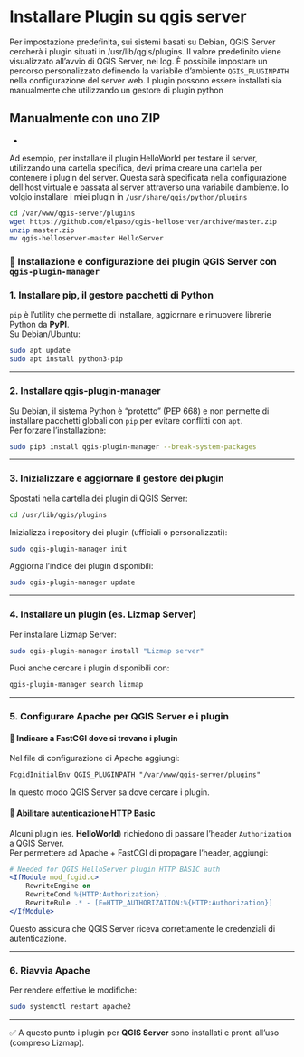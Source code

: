 # Installare Plugin su qgis server
Per impostazione predefinita, sui sistemi basati su Debian, QGIS Server cercherà i plugin situati in /usr/lib/qgis/plugins. Il valore predefinito viene visualizzato all’avvio di QGIS Server, nei log. È possibile impostare un percorso personalizzato definendo la variabile d’ambiente ```QGIS_PLUGINPATH``` nella configurazione del server web.
I plugin possono essere installati sia manualmente che utilizzando un gestore di plugin python

## Manualmente con uno ZIP
-
Ad esempio, per installare il plugin HelloWorld per testare il server, utilizzando una cartella specifica, devi prima creare una cartella per contenere i plugin del server.
Questa sarà specificata nella configurazione dell’host virtuale e passata al server attraverso una variabile d’ambiente.
Io volgio installare i miei plugin in ```/usr/share/qgis/python/plugins```
```bash
cd /var/www/qgis-server/plugins
wget https://github.com/elpaso/qgis-helloserver/archive/master.zip
unzip master.zip
mv qgis-helloserver-master HelloServer
```

### 🔧 Installazione e configurazione dei plugin QGIS Server con `qgis-plugin-manager`

### 1. Installare **pip**, il gestore pacchetti di Python  
`pip` è l’utility che permette di installare, aggiornare e rimuovere librerie Python da **PyPI**.  
Su Debian/Ubuntu:  
```bash
sudo apt update
sudo apt install python3-pip
```

---

### 2. Installare **qgis-plugin-manager**  
Su Debian, il sistema Python è “protetto” (PEP 668) e non permette di installare pacchetti globali con `pip` per evitare conflitti con `apt`.  
Per forzare l’installazione:  
```bash
sudo pip3 install qgis-plugin-manager --break-system-packages
```

---

### 3. Inizializzare e aggiornare il gestore dei plugin  
Spostati nella cartella dei plugin di QGIS Server:  
```bash
cd /usr/lib/qgis/plugins
```

Inizializza i repository dei plugin (ufficiali o personalizzati):  
```bash
sudo qgis-plugin-manager init
```

Aggiorna l’indice dei plugin disponibili:  
```bash
sudo qgis-plugin-manager update
```

---

### 4. Installare un plugin (es. Lizmap Server)  
Per installare Lizmap Server:  
```bash
sudo qgis-plugin-manager install "Lizmap server"
```

Puoi anche cercare i plugin disponibili con:  
```bash
qgis-plugin-manager search lizmap
```

---

### 5. Configurare Apache per QGIS Server e i plugin  

#### 🔹 Indicare a FastCGI dove si trovano i plugin  
Nel file di configurazione di Apache aggiungi:  
```apache
FcgidInitialEnv QGIS_PLUGINPATH "/var/www/qgis-server/plugins"
```

In questo modo QGIS Server sa dove cercare i plugin.  

#### 🔹 Abilitare autenticazione HTTP Basic  
Alcuni plugin (es. **HelloWorld**) richiedono di passare l’header `Authorization` a QGIS Server.  
Per permettere ad Apache + FastCGI di propagare l’header, aggiungi:  

```apache
# Needed for QGIS HelloServer plugin HTTP BASIC auth
<IfModule mod_fcgid.c>
    RewriteEngine on
    RewriteCond %{HTTP:Authorization} .
    RewriteRule .* - [E=HTTP_AUTHORIZATION:%{HTTP:Authorization}]
</IfModule>
```

Questo assicura che QGIS Server riceva correttamente le credenziali di autenticazione.  

---

### 6. Riavvia Apache  
Per rendere effettive le modifiche:  
```bash
sudo systemctl restart apache2
```

---

✅ A questo punto i plugin per **QGIS Server** sono installati e pronti all’uso (compreso Lizmap).
